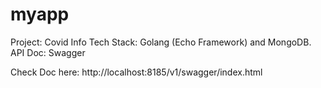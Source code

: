 # myapp

Project: Covid Info
Tech Stack: Golang (Echo Framework) and MongoDB.
API Doc: Swagger


Check Doc here:
http://localhost:8185/v1/swagger/index.html